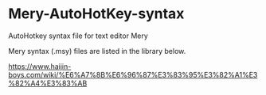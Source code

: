 # Mery-AutoHotKey-syntax
AutoHotkey syntax file for text editor Mery

Mery syntax (.msy) files are listed in the library below.

https://www.haijin-boys.com/wiki/%E6%A7%8B%E6%96%87%E3%83%95%E3%82%A1%E3%82%A4%E3%83%AB

